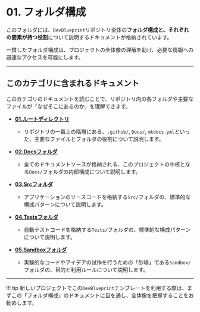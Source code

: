 # 01. フォルダ構成

このフォルダには、`DevBlueprint`リポジトリ全体の**フォルダ構成と、それぞれの要素が持つ役割**について説明するドキュメントが格納されています。

一貫したフォルダ構成は、プロジェクトの全体像の理解を助け、必要な情報への迅速なアクセスを可能にします。

---

## このカテゴリに含まれるドキュメント

このカテゴリのドキュメントを読むことで、リポジトリ内の各フォルダや主要なファイルが「なぜそこにあるのか」を理解できます。

*   **[01.ルートディレクトリ](./01_ルートディレクトリ.md)**
    *   リポジトリの一番上の階層にある、`.github/`, `Docs/`, `mkdocs.yml`といった、主要なファイルとフォルダの役割について説明します。

*   **[02.Docsフォルダ](./02_Docsフォルダ.md)**
    *   全てのドキュメントソースが格納される、このプロジェクトの中核となる`Docs/`フォルダの内部構成について説明します。

*   **[03.Srcフォルダ](./03_Srcフォルダ.md)**
    *   アプリケーションのソースコードを格納する`Src/`フォルダの、標準的な構成パターンについて説明します。

*   **[04.Testsフォルダ](./04_Testsフォルダ.md)**
    *   自動テストコードを格納する`Tests/`フォルダの、標準的な構成パターンについて説明します。

*   **[05.Sandboxフォルダ](./05_Sandboxフォルダ.md)**
    *   実験的なコードやアイデアの試作を行うための「砂場」である`Sandbox/`フォルダの、目的と利用ルールについて説明します。

---

!!! tip
    新しいプロジェクトでこの`DevBlueprint`テンプレートを利用する際は、まずこの「フォルダ構成」のドキュメントに目を通し、全体像を把握することをお勧めします。
    